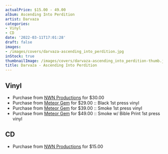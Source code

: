 ```yaml
---
actualPrice: $15.00 - 49.00
album: Ascending Into Perdition
artist: Darvaza
categories:
- Vinyl
- CD
date: '2022-03-11T17:01:28'
draft: false
images:
- /images/covers/darvaza-ascending_into_perdition.jpg
inStock: true
thumbnailImage: /images/covers/darvaza-ascending_into_perdition-thumb.jpg
title: Darvaza - Ascending Into Perdition
---
```


## Vinyl
* Purchase from [NWN Productions](http://shop.nwnprod.com/index.php?route=product/product&path=75&product_id=20932&sort=pd.name&order=ASC) for $30.00
* Purchase from [Meteor Gem](https://meteor-gem.com/products/darvaza-ascending-into-perdition-lp) for $29.00 :: Black 1st press vinyl
* Purchase from [Meteor Gem](https://meteor-gem.com/products/darvaza-ascending-into-perdition-lp) for $39.00 :: Smoke 1st press vinyl
* Purchase from [Meteor Gem](https://meteor-gem.com/products/darvaza-ascending-into-perdition-lp) for $49.00 :: Smoke w/ Bible Print 1st press vinyl
## CD
* Purchase from [NWN Productions](http://shop.nwnprod.com/index.php?route=product/product&path=93&product_id=20955&sort=pd.name&order=ASC) for $15.00
